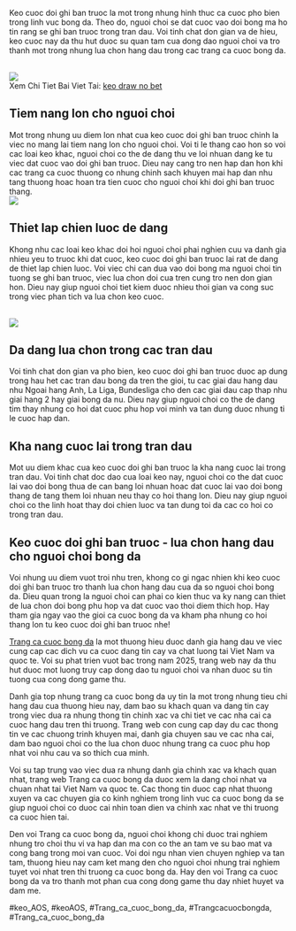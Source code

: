 <p>Keo cuoc doi ghi ban truoc la mot trong nhung hinh thuc ca cuoc pho bien trong linh vuc bong da. Theo do, nguoi choi se dat cuoc vao doi bong ma ho tin rang se ghi ban truoc trong tran dau. Voi tinh chat don gian va de hieu, keo cuoc nay da thu hut duoc su quan tam cua dong dao nguoi choi va tro thanh mot trong nhung lua chon hang dau trong cac trang ca cuoc bong da.</p><br><img src="https://affcup.net/wp-content/uploads/2024/11/keo-cuoc-doi-ghi-ban-truoc-1.webp"></br>
Xem Chi Tiet Bai Viet Tai: <a href="https://affcup.net/keo-cuoc-doi-ghi-ban-truoc/">keo draw no bet</a><h2>Tiem nang lon cho nguoi choi</h2><p>Mot trong nhung uu diem lon nhat cua keo cuoc doi ghi ban truoc chinh la viec no mang lai tiem nang lon cho nguoi choi. Voi ti le thang cao hon so voi cac loai keo khac, nguoi choi co the de dang thu ve loi nhuan dang ke tu viec dat cuoc vao doi ghi ban truoc. Dieu nay cang tro nen hap dan hon khi cac trang ca cuoc thuong co nhung chinh sach khuyen mai hap dan nhu tang thuong hoac hoan tra tien cuoc cho nguoi choi khi doi ghi ban truoc thang.<br><img src="https://affcup.net/wp-content/uploads/2024/11/keo-cuoc-doi-ghi-ban-truoc-2.webp"></br><h2>Thiet lap chien luoc de dang</h2><p>Khong nhu cac loai keo khac doi hoi nguoi choi phai nghien cuu va danh gia nhieu yeu to truoc khi dat cuoc, keo cuoc doi ghi ban truoc lai rat de dang de thiet lap chien luoc. Voi viec chi can dua vao doi bong ma nguoi choi tin tuong se ghi ban truoc, viec lua chon doi cua tren cung tro nen don gian hon. Dieu nay giup nguoi choi tiet kiem duoc nhieu thoi gian va cong suc trong viec phan tich va lua chon keo cuoc.</p><br><img src="https://affcup.net/wp-content/uploads/2024/12/keo-chap-025-anh-dai-dien.webp"></br><h2>Da dang lua chon trong cac tran dau</h2><p>Voi tinh chat don gian va pho bien, keo cuoc doi ghi ban truoc duoc ap dung trong hau het cac tran dau bong da tren the gioi, tu cac giai dau hang dau nhu Ngoai hang Anh, La Liga, Bundesliga cho den cac giai dau cap thap nhu giai hang 2 hay giai bong da nu. Dieu nay giup nguoi choi co the de dang tim thay nhung co hoi dat cuoc phu hop voi minh va tan dung duoc nhung ti le cuoc hap dan.<h2>Kha nang cuoc lai trong tran dau</h2><p>Mot uu diem khac cua keo cuoc doi ghi ban truoc la kha nang cuoc lai trong tran dau. Voi tinh chat doc dao cua loai keo nay, nguoi choi co the dat cuoc lai vao doi bong thua de can bang loi nhuan hoac dat cuoc lai vao doi bong thang de tang them loi nhuan neu thay co hoi thang lon. Dieu nay giup nguoi choi co the linh hoat thay doi chien luoc va tan dung toi da cac co hoi co trong tran dau.</p><h2>Keo cuoc doi ghi ban truoc - lua chon hang dau cho nguoi choi bong da</h2><p>Voi nhung uu diem vuot troi nhu tren, khong co gi ngac nhien khi keo cuoc doi ghi ban truoc tro thanh lua chon hang dau cua da so nguoi choi bong da. Dieu quan trong la nguoi choi can phai co kien thuc va ky nang can thiet de lua chon doi bong phu hop va dat cuoc vao thoi diem thich hop. Hay tham gia ngay vao the gioi ca cuoc bong da va kham pha nhung co hoi thang lon tu keo cuoc doi ghi ban truoc nhe!<p><a href="https://affcup.net/">Trang ca cuoc bong da</a> la mot thuong hieu duoc danh gia hang dau ve viec cung cap cac dich vu ca cuoc dang tin cay va chat luong tai Viet Nam va quoc te. Voi su phat trien vuot bac trong nam 2025, trang web nay da thu hut duoc mot luong truy cap dong dao tu nguoi choi va nhan duoc su tin tuong cua cong dong game thu.

Danh gia top nhung trang ca cuoc bong da uy tin la mot trong nhung tieu chi hang dau cua thuong hieu nay, dam bao su khach quan va dang tin cay trong viec dua ra nhung thong tin chinh xac va chi tiet ve cac nha cai ca cuoc hang dau tren thi truong. Trang web con cung cap day du cac thong tin ve cac chuong trinh khuyen mai, danh gia chuyen sau ve cac nha cai, dam bao nguoi choi co the lua chon duoc nhung trang ca cuoc phu hop nhat voi nhu cau va so thich cua minh.

Voi su tap trung vao viec dua ra nhung danh gia chinh xac va khach quan nhat, trang web Trang ca cuoc bong da duoc xem la dang choi nhat va chuan nhat tai Viet Nam va quoc te. Cac thong tin duoc cap nhat thuong xuyen va cac chuyen gia co kinh nghiem trong linh vuc ca cuoc bong da se giup nguoi choi co duoc cai nhin toan dien va chinh xac nhat ve thi truong ca cuoc hien tai.

Den voi Trang ca cuoc bong da, nguoi choi khong chi duoc trai nghiem nhung tro choi thu vi va hap dan ma con co the an tam ve su bao mat va cong bang trong moi van cuoc. Voi doi ngu nhan vien chuyen nghiep va tan tam, thuong hieu nay cam ket mang den cho nguoi choi nhung trai nghiem tuyet voi nhat tren thi truong ca cuoc bong da. Hay den voi Trang ca cuoc bong da va tro thanh mot phan cua cong dong game thu day nhiet huyet va dam me.</p>
#keo_AOS, #keoAOS, #Trang_ca_cuoc_bong_da, #Trangcacuocbongda, #Trang_ca_cuoc_bong_da
